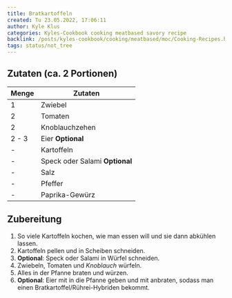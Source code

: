 ```yaml
---
title: Bratkartoffeln
created: Tu 23.05.2022, 17:06:11
author: Kyle Klus
categories: Kyles-Cookbook cooking meatbased savory recipe
backlink: /posts/kyles-cookbook/cooking/meatbased/moc/Cooking-Recipes.html
tags: status/not_tree
---
```


## Zutaten (ca. 2 Portionen)

| Menge            | Zutaten                        |
| ---------------- | ------------------------------ |
| 1                | Zwiebel                        |
| 2                | Tomaten                        |
| 2                | Knoblauchzehen                 |
| 2 - 3              | Eier **Optional**              |
| -                | Kartoffeln                     |
| -                | Speck oder Salami **Optional** |
| -                | Salz                           |
| -                | Pfeffer                        |
| -                | Paprika-Gewürz                 |

## Zubereitung

1. So viele Kartoffeln kochen, wie man essen will und sie dann abkühlen lassen.
2. Kartoffeln pellen und in Scheiben schneiden.
3. **Optional**: Speck oder Salami in Würfel schneiden.
4. Zwiebeln, Tomaten und *Knoblauch* würfeln.
5. Alles in der Pfanne braten und würzen.
6. **Optional**: Eier mit in die Pfanne geben und mit anbraten, sodass man einen Bratkartoffel/Rührei-Hybriden bekommt.
